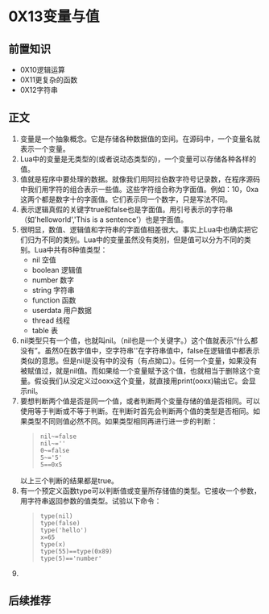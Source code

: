 # 0X13变量与值
## 前置知识
* 0X10逻辑运算
* 0X11更复杂的函数
* 0X12字符串
## 正文
1. 变量是一个抽象概念。它是存储各种数据值的空间。在源码中，一个变量名就表示一个变量。
2. Lua中的变量是无类型的(或者说动态类型的)，一个变量可以存储各种各样的值。
3. 值就是程序中要处理的数据。就像我们用阿拉伯数字符号记录数，在程序源码中我们用字符的组合表示一些值。这些字符组合称为字面值。例如：10，0xa这两个都是数字十的字面值。它们表示同一个数字，只是写法不同。
4. 表示逻辑真假的关键字true和false也是字面值。用引号表示的字符串（如'helloworld','This is a sentence'）也是字面值。
5. 很明显，数值、逻辑值和字符串的字面值相差很大。事实上Lua中也确实把它们归为不同的类别。Lua中的变量虽然没有类别，但是值可以分为不同的类别。Lua中共有8种值类型：
    * nil 空值
    * boolean 逻辑值
    * number 数字
    * string 字符串
    * function 函数
    * userdata 用户数据
    * thread 线程
    * table 表
6. nil类型只有一个值，也就叫nil。（nil也是一个关键字。）这个值就表示“什么都没有”。虽然0在数字值中，空字符串''在字符串值中，false在逻辑值中都表示类似的意思。但是nil是没有中的没有（有点拗口）。任何一个变量，如果没有被赋值过，就是nil值。而如果给一个变量赋予这个值，也就相当于删除这个变量。假设我们从没定义过ooxx这个变量，就直接用print(ooxx)输出它。会显示nil。
7. 要想判断两个值是否是同一个值，或者判断两个变量存储的值是否相同。可以使用等于判断或不等于判断。在判断时首先会判断两个值的类型是否相同。如果类型不同则值必然不同。如果类型相同再进行进一步的判断：
    >```
    >nil~=false
    >nil~=''
    >0~=false
    >5~='5'
    >5==0x5
    >```
    以上三个判断的结果都是true。
8. 有一个预定义函数type可以判断值或变量所存储值的类型。它接收一个参数，用字符串返回参数的值类型。试验以下命令：
    >```
    >type(nil)
    >type(false)
    >type('hello')
    >x=65
    >type(x)
    >type(55)==type(0x89)
    >type(5)=='number'
    >```
9. 

## 后续推荐
